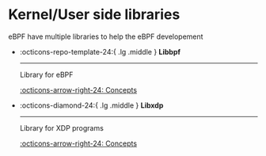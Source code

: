 # Kernel/User side libraries

eBPF have multiple libraries to help the eBPF developement

<div class="grid cards" markdown>

-   :octicons-repo-template-24:{ .lg .middle } __Libbpf__

    ---

    Library for eBPF

    [:octicons-arrow-right-24: Concepts](./libbpf.md)

-   :octicons-diamond-24:{ .lg .middle } __Libxdp__

    ---

    Library for XDP programs

    [:octicons-arrow-right-24: Concepts](./libxdp/libxdp.md)

</div>